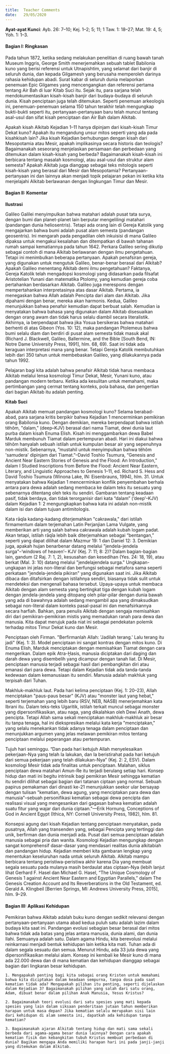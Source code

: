 ```yaml
---
title:  Teacher Comments
date:   29/05/2020
---
```


**Ayat-ayat Kunci**: Ayb. 26: 7–10; Kej. 1–2; 5; 11; 1 Taw. 1: 18–27; Mat. 19: 4, 5; Yoh. 1: 1–3. 

#### Bagian I: Ringkasan 

Pada tahun 1872, ketika sedang melakukan penelitian di ruang bawah tanah Museum Inggris, George Smith menerjemahkan sebuah tablet Babilonia kuno yang berisi referensi untuk Utnapishtim, yang selamat dari banjir di seluruh dunia, dan kepada Gilgamesh yang berusaha memperoleh darinya rahasia kehidupan abadi. Surat kabar di seluruh dunia melaporkan penemuan Epic Gilgames yang mencengangkan dan referensi pertama tentang Air Bah di luar Kitab Suci itu. Sejak itu, para sarjana telah mendokumentasikan kisah-kisah banjir dari budaya-budaya di seluruh dunia. Kisah penciptaan juga telah ditemukan. Seperti penemuan arkeologis ini, penemuan-penemuan selama 150 tahun terakhir telah mengungkap bukti-bukti seperti itu, pertanyaan-pertanyaan baru telah muncul tentang asal-usul dan sifat kisah penciptaan dan Air Bah dalam Alkitab. 

Apakah kisah Alkitab Kejadian 1–11 hanya dipinjam dari kisah-kisah Timur Dekat kuno? Apakah itu mengandung unsur mitos seperti yang ada pada kisahkisah lain? Jika kisah Kejadian berhubungan dengan kisah dari Mesopotamia atau Mesir, apakah implikasinya secara historis dan teologis? Bagaimanakah seseorang menjelaskan persamaan dan perbedaan yang ditemukan dalam kisah-kisah yang berbeda? Bagaimanakah kisah-kisah ini berbicara tentang masalah kosmologi, atau asal-usul dan struktur alam semesta? Apakah Alkitab juga dianggap sebagai teks mitologis seperti kisah-kisah yang berasal dari Mesir dan Mesopotamia? Pertanyaan-pertanyaan ini dan lainnya akan menjadi topik pelajaran pekan ini ketika kita menjelajahi Alkitab berlawanan dengan lingkungan Timur dan Mesir. 

#### Bagian II: Komentar 

**Ilustrasi** 

Galileo Galilei menyimpulkan bahwa matahari adalah pusat tata surya, dengan bumi dan planet-planet lain berputar mengelilingi matahari (pandangan dunia heliosentris). Tetapi ada orang lain di Gereja Katolik yang mengajarkan bahwa bumi adalah pusat alam semesta (pandangan geosentris). Ini mengarah pada pengadilan oleh inkuisisi di mana Galileo dipaksa untuk mengakui kesalahan dan ditempatkan di bawah tahanan rumah sampai kematiannya pada tahun 1642. Perkara Galileo sering dikutip sebagai contoh di mana Alkitab berlawanan dengan ilmu pengetahuan. Tetapi ini menimbulkan beberapa pertanyaan. Apakah penafsiran gereja, yang digunakan untuk mengutuk Galileo, benar-benar berasal dari Alkitab? Apakah Galileo menentang Alkitab demi ilmu pengetahuan? Faktanya, Gereja Katolik telah mengadopsi kosmologi yang didasarkan pada filsafat Aristotelian Yunani dan matematika Ptolomy, yang kemudian gereja coba pertahankan berdasarkan Alkitab. Galileo juga merespons dengan mempertahankan interpretasinya atas dasar Alkitab. Pertama, ia menegaskan bahwa Allah adalah Pencipta dari alam dan Alkitab. Jika dipahami dengan benar, mereka akan harmonis. Kedua, Galileo menunjukkan bahwa penafsir kemudian dapat berbuat salah. Kemudian ia menyatakan bahwa bahasa yang digunakan dalam Alkitab disesuaikan dengan orang awam dan tidak harus selalu diambil secara literalistik. Akhirnya, ia berpendapat bahwa jika Yosua bersikeras bahwa matahari berhenti di atas Gibeon (Yos. 10: 12), maka pandangan Ptolemeus bahwa bumi selalu diam dan berdiri di pusat alam semesta tidak masuk akal (Richard J. Blackwell, Galileo, Ballermine, and the Bible [South Bend, IN: Notre Dame University Press, 1991], hlm. 68, 69). Saat ini tidak ada keraguan interpretasi mana yang benar. Tetapi Gereja Katolik membutuhkan lebih dari 350 tahun untuk membebaskan Galileo, yang dilakukannya pada tahun 1992. 

Pelajaran bagi kita adalah bahwa penafsir Alkitab tidak harus membaca Alkitab melalui lensa kosmologi Timur Dekat, Mesir, Yunani kuno, atau pandangan modern terbaru. Ketika ada kesulitan untuk memahami, maka pertimbangan yang cermat tentang konteks, pola bahasa, dan pengertian dari bagian Alkitab itu adalah penting. 

**Kitab Suci** 

Apakah Alkitab memuat pandangan kosmologi kuno? Selama berabad-abad, para sarjana kritis berpikir bahwa Kejadian 1 mencerminkan pemikiran orang Babilonia kuno. Dengan demikian, mereka berpendapat bahwa istilah tĕhôm, "dalam," (deep–KJV) berasal dari nama Tiamat, dewi dunia laut purba dalam kisah Enuma Elish. Kisah ini menggambarkan dewa Babel Marduk membunuh Tiamat dalam pertempuran abadi. Hari ini diakui bahwa tĕhôm hanyalah sebuah istilah untuk kumpulan besar air yang sepenuhnya non-mistik. Sebenarnya, ”mustahil untuk menyimpulkan bahwa tĕhôm 'samudera' dipinjam dari Tiamat.”–David Toshio Tsumura, “Genesis and Ancient Near Eastern Stories of Genesis and the Flood: An Introduction,” dalam I Studied Inscriptions from Before the Flood: Ancient Near Eastern, Literary, and Linguistic Approaches to Genesis 1–11, ed. Richard S. Hess and David Toshio Tsumura (Winona Lake, IN: Eisenbrauns, 1994), hlm. 31. Untuk menyatakan bahwa Kejadian 1 mencerminkan konflik penyembahan berhala antara para dewa adalah sedang membaca ke dalam teks itu sesuatu yang sebenarnya ditentang oleh teks itu sendiri. Gambaran tentang keadaan pasif, tidak berdaya, dan tidak terorganisir dari kata “dalam” (‘deep’–KJV) dalam Kejadian 1: 2 mengungkapkan bahwa kata ini adalah non-mistik dalam isi dan dalam tujuan antimitologis. 

Kata rāqîa kadang-kadang diterjemahkan "cakrawala," dari istilah firmamentum dalam terjemahan Latin Perjanjian Lama Vulgate, yang memberikan arti yang salah bahwa cakrawala adalah kubah logam padat. Akan tetapi, istilah rāqîa lebih baik diterjemahkan sebagai “bentangan,” seperti yang dapat dilihat dalam Mazmur 19: 1 dan Daniel 12: 3. Demikian juga, apakah hujan benarbenar datang melalui "jendela-jendela surga"–‘windows of heaven’– KJV (Kej. 7: 11; 8: 2)? Dalam bagian-bagian lain, gandum (2 Raj. 7: 1, 2), kesusahan dan kesedihan (Yes. 24: 18, 19), atau berkat (Mal. 3: 10) datang melalui "jendelajendela surga." Ungkapan-ungkapan ini jelas non-literal dan berfungsi sebagai metafora sama seperti perkataan "jendela-jendela pikiran" yang digunakan saat ini. Jika Alkitab dibaca dan ditafsirkan dengan istilahnya sendiri, biasanya tidak sulit untuk mendeteksi dan mengenali bahasa tersebut. Upaya-upaya untuk membaca Alkitab dengan alam semesta yang bertingkat tiga dengan kubah logam dengan jendela-jendela yang ditopang oleh pilar-pilar dengan dunia bawah yang ada di bawahnya adalah sedang mengambil apa yang dimaksudkan sebagai non-literal dalam konteks pasal-pasal ini dan menafsirkannya secara harfiah. Bahkan, para penulis Alkitab dengan sengaja memisahkan diri dari pemikiran-pemikiran mistis yang memadukan ranah para dewa dan manusia. Kita dapat merujuk pada niat ini sebagai pendekatan polemik terhadap mitos Timur Dekat kuno dan Mesir. 

Penciptaan oleh Firman. "Berfirmanlah Allah: 'Jadilah terang.' Lalu terang itu jadi" (Kej. 1: 3). Model penciptaan ini sangat kontras dengan mitos kuno. Di Enuma Elish, Marduk menciptakan dengan memisahkan Tiamat dengan cara mengerikan. Dalam epik Atra-Ḫasis, manusia diciptakan dari daging dan darah dewa yang disembelih yang dicampur dengan tanah liat. Di Mesir, penciptaan manusia terjadi sebagai hasil dari pembangkitan diri atau emanasi dari para dewa. Tetapi dalam Kejadian tidak ada tanda-tanda kedewaan dalam kemanusiaan itu sendiri. Manusia adalah makhluk yang terpisah dari Tuhan. 

Makhluk-makhluk laut. Pada hari kelima penciptaan (Kej. 1: 20–23), Allah menciptakan "paus-paus besar" (KJV) atau "monster laut yang hebat," seperti terjemahan yang lebih baru (RSV, NEB, NASB) menerjemahkan kata Ibrani itu. Dalam teks-teks Ugaritik, istilah terkait muncul sebagai monster yang dipersonifikasikan, atau naga, yang dikalahkan oleh Dewi Anath, dewa pencipta. Tetapi Allah sama sekali menciptakan makhluk-makhluk air besar itu tanpa tenaga, hal ini diekspresikan melalui kata kerja "menciptakan," yang selalu menekankan tidak adanya tenaga dalam penciptaan dan menunjukkan argumen yang jelas melawan pemikiran mitos tentang penciptaan melalui peperangan atau pertempuran. 

Tujuh hari seminggu. “Dan pada hari ketujuh Allah menyelesaikan pekerjaan-Nya yang telah Ia lakukan, dan Ia beristirahat pada hari ketujuh dari semua pekerjaan yang telah dilakukan-Nya” (Kej. 2: 2, ESV). Dalam kosmologi Mesir tidak ada finalitas untuk penciptaan. Malahan, siklus penciptaan dewa matahari Amun-Re itu terjadi berulang setiap hari. Konsep hidup dan mati ini begitu intrinsik bagi pemikiran Mesir sehingga kematian itu sendiri dilihat sebagai bagian dari tatanan ciptaan yang normal. Sebuah papirus pemakaman dari dinasti ke-21 menunjukkan seekor ular bersayap dengan tulisan "kematian, dewa agung, yang menciptakan para dewa dan manusia"–sebuah personifikasi kematian sebagai dewa pencipta dan realisasi visual yang mengesankan dari gagasan bahwa kematian adalah suatu fitur yang wajar dari dunia ciptaan."—Erik Hornung, Conceptions of God in Ancient Egypt (Ithica, NY: Cornell University Press, 1982), hlm. 81. 

Konsepsi agung dari kisah Kejadian tentang penciptaan menyatakan, pada pusatnya, Allah yang transenden yang, sebagai Pencipta yang tertinggi dan unik, berfirman dan dunia menjadi ada. Pusat dari semua penciptaan adalah manusia sebagai pria dan wanita. Kosmologi Kejadian mengungkap dengan sangat komprehensif dasar-dasar yang mendasari realitas dunia alkitabiah dan pandangan hidup. Kejadian memberi kita gambaran lengkap yang menentukan keseluruhan nada untuk seluruh Alkitab. Alkitab mampu berbicara tentang peristiwa-peristiwa akhir karena Dia yang membuat segala sesuatu pada mulanya masih berdaulat atas ciptaan-Nya (lebih lanjut lihat Gerhard F. Hasel dan Michael G. Hasel, “The Unique Cosmology of Genesis 1 against Ancient Near Eastern and Egyptian Parallels,” dalam The Genesis Creation Account and Its Reverberations in the Old Testament, ed. Gerald A. Klingbeil [Berrien Springs, MI: Andrews University Press, 2015], hlm. 9–29. 

#### Bagian III: Aplikasi Kehidupan

Pemikiran bahwa Alkitab adalah buku kuno dengan sedikit relevansi dengan pertanyaan-pertanyaan utama abad kedua puluh satu adalah lazim dalam budaya kita saat ini. Pandangan evolusi sebagian besar berasal dari mitos bahwa tidak ada batas yang jelas antara manusia, dunia alami, dan dunia Ilahi. Semuanya adalah satu. Dalam agama Hindu, kita berevolusi melalui reinkarnasi menjadi bentuk kehidupan lain ketika kita mati. Tuhan ada di dalam segala sesuatu dan semua. Menurut Hindu, ada 33 juta dewa yang dipersonifikasikan melalui alam. Konsep ini kembali ke Mesir kuno di mana ada 22.000 dewa dan di mana kematian dan kehidupan dianggap sebagai bagian dari lingkaran besar kehidupan. 

`1. Mengapakah penting bagi kita sebagai orang Kristen untuk memahami bahwa kita diciptakan dalam keadaan sempurna, tanpa dosa pada saat kematian tidak ada? Mengapakah pilihan itu penting, seperti dijelaskan dalam Kejadian 3? Bagaimanakah pilihan yang salah dari satu orang, Adam, dibuat benar dalam pilihan Anak Manusia, Yesus Kristus?` 

`2. Bagaimanakah teori evolusi dari satu spesies yang mati kepada spesies yang lain dalam siksaan penderitaan jutaan tahun memberikan harapan untuk masa depan? Jika kematian selalu merupakan sisi lain dari kehidupan di alam semesta ini, dapatkah ada kehidupan tanpa kematian?` 

`3. Bagaimanakah ajaran Alkitab tentang hidup dan mati sama sekali berbeda dari agama-agama besar dunia lainnya? Dengan cara apakah kematian fisik dan kebangkitan tubuh Kristus membuat perbedaan di dunia? Bagikan mengapa Anda memiliki harapan hari ini pada janji-janji yang ditemukan dalam Alkitab.`